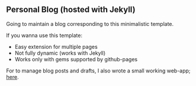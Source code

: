 ## Personal Blog (hosted with Jekyll)

Going to maintain a blog corresponding to this minimalistic template. 

If you wanna use this template: 
- Easy extension for multiple pages
- Not fully dynamic (works with Jekyll)
- Works only with gems supported by github-pages

For to manage blog posts and drafts, I also wrote a small working web-app; [here](https://github.com/techcentaur/pooblish).
